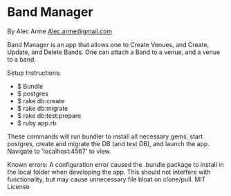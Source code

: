 # Band Manager
By Alec Arme
  Alec.arme@gmail.com

Band Manager is an app that allows one to Create Venues, and Create, Update, and Delete Bands. One can attach a Band to a venue, and a venue to a band.

Setup Instructions:
-  $ Bundle
-  $ postgres
-  $ rake db:create
-  $ rake db:migrate
-  $ rake db:test:prepare
-  $ ruby app.rb

These commands will run bundler to install all necessary gems, start postgres, create and migrate the DB (and test DB), and launch the app. Navigate to 'localhost:4567' to view.


Known errors:
  A configuration error caused the .bundle package to install in the local folder when developing the app. This should not interfere with functionality, but may cause unnecessary file bloat on clone/pull.
MIT License

